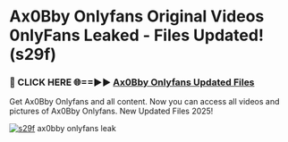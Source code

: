 # Ax0Bby Onlyfans Original Videos 0nlyFans Leaked - Files Updated! (s29f)

<h3>🔴 CLICK HERE 🌐==►► <a href="https://tinyurl.com/4seja8ks" rel="nofollow">Ax0Bby Onlyfans Updated Files</a></h3>

Get Ax0Bby Onlyfans and all content. Now you can access all videos and pictures of Ax0Bby Onlyfans. New Updated Files 2025!

[![s29f](https://i.imgur.com/EWjZXRe.gif)](https://tinyurl.com/4seja8ks)
ax0bby onlyfans leak